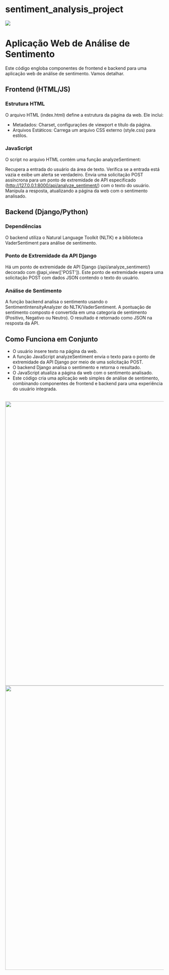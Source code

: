# sentiment_analysis_project

<img src="https://github.com/jaysijj/sentiment_analysis_project/assets/93339762/4b63d731-d9ae-47f6-96bb-9ea3d3d55804"/>

# Aplicação Web de Análise de Sentimento
Este código engloba componentes de frontend e backend para uma aplicação web de análise de sentimento. Vamos detalhar.

## Frontend (HTML/JS)
### Estrutura HTML
O arquivo HTML (index.html) define a estrutura da página da web. Ele inclui:

- Metadados: Charset, configurações de viewport e título da página.
- Arquivos Estáticos: Carrega um arquivo CSS externo (style.css) para estilos.

### JavaScript
O script no arquivo HTML contém uma função analyzeSentiment:

Recupera a entrada do usuário da área de texto.
Verifica se a entrada está vazia e exibe um alerta se verdadeiro.
Envia uma solicitação POST assíncrona para um ponto de extremidade de API especificado (http://127.0.0.1:8000/api/analyze_sentiment/) com o texto do usuário.
Manipula a resposta, atualizando a página da web com o sentimento analisado.


## Backend (Django/Python)
### Dependências
O backend utiliza o Natural Language Toolkit (NLTK) e a biblioteca VaderSentiment para análise de sentimento.

### Ponto de Extremidade da API Django
Há um ponto de extremidade de API Django (/api/analyze_sentiment/) decorado com @api_view(['POST']). Este ponto de extremidade espera uma solicitação POST com dados JSON contendo o texto do usuário.

### Análise de Sentimento
A função backend analisa o sentimento usando o SentimentIntensityAnalyzer do NLTK/VaderSentiment.
A pontuação de sentimento composto é convertida em uma categoria de sentimento (Positivo, Negativo ou Neutro).
O resultado é retornado como JSON na resposta da API.


## Como Funciona em Conjunto
- O usuário insere texto na página da web.
- A função JavaScript analyzeSentiment envia o texto para o ponto de extremidade da API Django por meio de uma solicitação POST.
- O backend Django analisa o sentimento e retorna o resultado.
- O JavaScript atualiza a página da web com o sentimento analisado.
- Este código cria uma aplicação web simples de análise de sentimento, combinando componentes de frontend e backend para uma experiência do usuário integrada.
<br>
<div align=center>
  <img src="https://github.com/jaysijj/sentiment_analysis_project/assets/93339762/df18afb3-ab71-4f3e-8312-0996b53b2b10" width=900px/>
  <img src="https://github.com/jaysijj/sentiment_analysis_project/assets/93339762/d4a4fdc5-49d1-4a28-a206-04e3d23e9d99" width=900px/>
</div>


